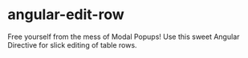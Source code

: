 angular-edit-row
================

Free yourself from the mess of Modal Popups! Use this sweet Angular Directive for slick editing of table rows.
